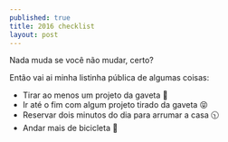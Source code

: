 ```yaml
---
published: true
title: 2016 checklist
layout: post
---
```

Nada muda se você não mudar, certo?

Então vai ai minha listinha pública de algumas coisas:

* Tirar ao menos um projeto da gaveta 💭
* Ir até o fim com algum projeto tirado da gaveta 😝
* Reservar dois minutos do dia para arrumar a casa 🕥
* Andar mais de bicicleta 🚴